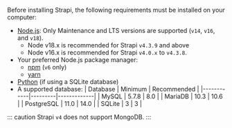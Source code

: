 Before installing Strapi, the following requirements must be installed on your computer:

- [Node.js](https://nodejs.org): Only Maintenance and LTS versions are supported (`v14`, `v16`, and `v18`).
    - Node v18.x is recommended for Strapi `v4.3.9` and above
    - Node v16.x is recommended for Strapi `v4.0.x` to `v4.3.8`.
- Your preferred Node.js package manager:
    - [npm](https://docs.npmjs.com/cli/v6/commands/npm-install) (`v6` only)
    - [yarn](https://yarnpkg.com/getting-started/install)
- [Python](https://www.python.org/downloads/) (if using a SQLite database)
- A supported database:
    | Database   | Minimum | Recommended |
    |------------|---------|-------------|
    | MySQL      | 5.7.8   | 8.0         |
    | MariaDB    | 10.3    | 10.6        |
    | PostgreSQL | 11.0    | 14.0        |
    | SQLite     | 3       | 3           |

::: caution
Strapi `v4` does not support MongoDB.
:::
